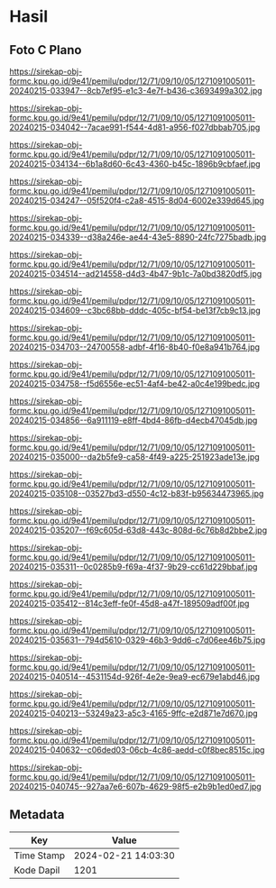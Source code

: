 # Hasil

## Foto C Plano

https://sirekap-obj-formc.kpu.go.id/9e41/pemilu/pdpr/12/71/09/10/05/1271091005011-20240215-033947--8cb7ef95-e1c3-4e7f-b436-c3693499a302.jpg

https://sirekap-obj-formc.kpu.go.id/9e41/pemilu/pdpr/12/71/09/10/05/1271091005011-20240215-034042--7acae991-f544-4d81-a956-f027dbbab705.jpg

https://sirekap-obj-formc.kpu.go.id/9e41/pemilu/pdpr/12/71/09/10/05/1271091005011-20240215-034134--6b1a8d60-6c43-4360-b45c-1896b9cbfaef.jpg

https://sirekap-obj-formc.kpu.go.id/9e41/pemilu/pdpr/12/71/09/10/05/1271091005011-20240215-034247--05f520f4-c2a8-4515-8d04-6002e339d645.jpg

https://sirekap-obj-formc.kpu.go.id/9e41/pemilu/pdpr/12/71/09/10/05/1271091005011-20240215-034339--d38a246e-ae44-43e5-8890-24fc7275badb.jpg

https://sirekap-obj-formc.kpu.go.id/9e41/pemilu/pdpr/12/71/09/10/05/1271091005011-20240215-034514--ad214558-d4d3-4b47-9b1c-7a0bd3820df5.jpg

https://sirekap-obj-formc.kpu.go.id/9e41/pemilu/pdpr/12/71/09/10/05/1271091005011-20240215-034609--c3bc68bb-dddc-405c-bf54-be13f7cb9c13.jpg

https://sirekap-obj-formc.kpu.go.id/9e41/pemilu/pdpr/12/71/09/10/05/1271091005011-20240215-034703--24700558-adbf-4f16-8b40-f0e8a941b764.jpg

https://sirekap-obj-formc.kpu.go.id/9e41/pemilu/pdpr/12/71/09/10/05/1271091005011-20240215-034758--f5d6556e-ec51-4af4-be42-a0c4e199bedc.jpg

https://sirekap-obj-formc.kpu.go.id/9e41/pemilu/pdpr/12/71/09/10/05/1271091005011-20240215-034856--6a911119-e8ff-4bd4-86fb-d4ecb47045db.jpg

https://sirekap-obj-formc.kpu.go.id/9e41/pemilu/pdpr/12/71/09/10/05/1271091005011-20240215-035000--da2b5fe9-ca58-4f49-a225-251923ade13e.jpg

https://sirekap-obj-formc.kpu.go.id/9e41/pemilu/pdpr/12/71/09/10/05/1271091005011-20240215-035108--03527bd3-d550-4c12-b83f-b95634473965.jpg

https://sirekap-obj-formc.kpu.go.id/9e41/pemilu/pdpr/12/71/09/10/05/1271091005011-20240215-035207--f69c605d-63d8-443c-808d-6c76b8d2bbe2.jpg

https://sirekap-obj-formc.kpu.go.id/9e41/pemilu/pdpr/12/71/09/10/05/1271091005011-20240215-035311--0c0285b9-f69a-4f37-9b29-cc61d229bbaf.jpg

https://sirekap-obj-formc.kpu.go.id/9e41/pemilu/pdpr/12/71/09/10/05/1271091005011-20240215-035412--814c3eff-fe0f-45d8-a47f-189509adf00f.jpg

https://sirekap-obj-formc.kpu.go.id/9e41/pemilu/pdpr/12/71/09/10/05/1271091005011-20240215-035631--794d5610-0329-46b3-9dd6-c7d06ee46b75.jpg

https://sirekap-obj-formc.kpu.go.id/9e41/pemilu/pdpr/12/71/09/10/05/1271091005011-20240215-040514--4531154d-926f-4e2e-9ea9-ec679e1abd46.jpg

https://sirekap-obj-formc.kpu.go.id/9e41/pemilu/pdpr/12/71/09/10/05/1271091005011-20240215-040213--53249a23-a5c3-4165-9ffc-e2d871e7d670.jpg

https://sirekap-obj-formc.kpu.go.id/9e41/pemilu/pdpr/12/71/09/10/05/1271091005011-20240215-040632--c06ded03-06cb-4c86-aedd-c0f8bec8515c.jpg

https://sirekap-obj-formc.kpu.go.id/9e41/pemilu/pdpr/12/71/09/10/05/1271091005011-20240215-040745--927aa7e6-607b-4629-98f5-e2b9b1ed0ed7.jpg


## Metadata

| Key        | Value               |
| ---------- | ------------------- |
| Time Stamp | 2024-02-21 14:03:30 |
| Kode Dapil | 1201                |



